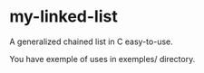 # my-linked-list
A generalized chained list in C easy-to-use.

You have exemple of uses in exemples/ directory.